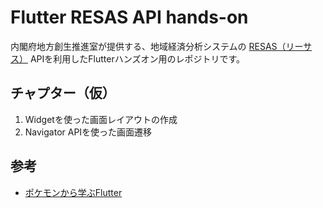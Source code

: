 # Flutter RESAS API hands-on

内閣府地方創生推進室が提供する、地域経済分析システムの [RESAS（リーサス）](https://resas.go.jp/#/13/13101) APIを利用したFlutterハンズオン用のレポジトリです。

## チャプター（仮）

1. Widgetを使った画面レイアウトの作成
1. Navigator APIを使った画面遷移

## 参考

- [ポケモンから学ぶFlutter](https://zenn.dev/sugitlab/books/flutter_poke_app_handson)
